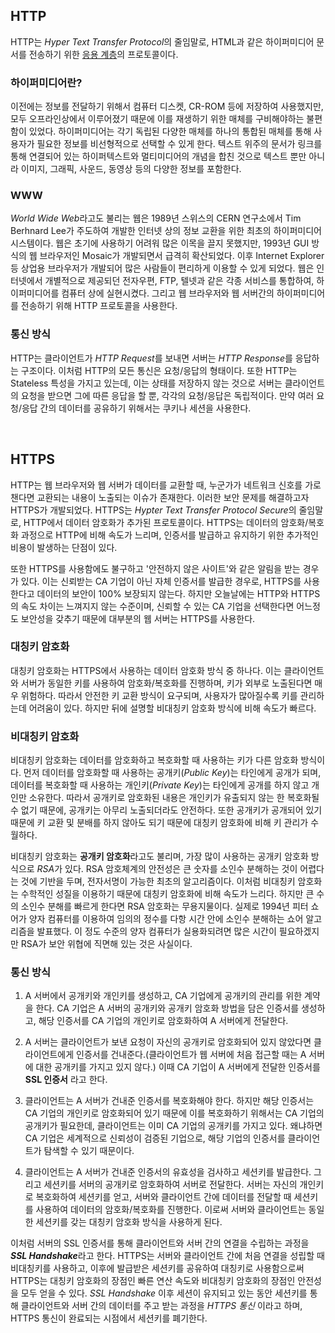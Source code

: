 ## HTTP

HTTP는 *Hyper Text Transfer Protocol*의 줄임말로, HTML과 같은 하이퍼미디어 문서를 전송하기 위한 [응용 계층](./osi-7-layer.md/#7계층---응용-계층)의 프로토콜이다. 

### **하이퍼미디어란?** 

이전에는 정보를 전달하기 위해서 컴퓨터 디스켓, CR-ROM 등에 저장하여 사용했지만, 모두 오프라인상에서 이루어졌기 때문에 이를 재생하기 위한 매체를 구비해야하는 불편함이 있었다. 하이퍼미디어는 각기 독립된 다양한 매체를 하나의 통합된 매체를 통해 사용자가 필요한 정보를 비선형적으로 선택할 수 있게 한다. 텍스트 위주의 문서가 링크를 통해 연결되어 있는 하이퍼텍스트와 멀티미디어의 개념을 합친 것으로 텍스트 뿐만 아니라 이미지, 그래픽, 사운드, 동영상 등의 다양한 정보를 포함한다.

### WWW

*World Wide Web*라고도 불리는 웹은 1989년 스위스의 CERN 연구소에서 Tim Berhnard Lee가 주도하여 개발한 인터넷 상의 정보 교환을 위한 최초의 하이퍼미디어 시스템이다. 웹은 초기에 사용하기 어려워 많은 이목을 끌지 못했지만, 1993년 GUI 방식의 웹 브라우저인 Mosaic가 개발되면서 급격히 확산되었다. 이후 Internet Explorer 등 상업용 브라우저가 개발되어 많은 사람들이 편리하게 이용할 수 있게 되었다. 웹은 인터넷에서 개별적으로 제공되던 전자우편, FTP, 텔넷과 같은 각종 서비스를 통합하여, 하이퍼미디어를 컴퓨터 상에 실현시켰다. 그리고 웹 브라우저와 웹 서버간의 하이퍼미디어를 전송하기 위해 HTTP 프로토콜을 사용한다.

### 통신 방식

HTTP는 클라이언트가 *HTTP Request*를 보내면 서버는 *HTTP Response*를 응답하는 구조이다. 이처럼 HTTP의 모든 통신은 요청/응답의 형태이다. 또한 HTTP는 Stateless 특성을 가지고 있는데, 이는 상태를 저장하지 않는 것으로 서버는 클라이언트의 요청을 받으면 그에 따른 응답을 할 뿐, 각각의 요청/응답은 독립적이다. 만약 여러 요청/응답 간의 데이터를 공유하기 위해서는 쿠키나 세션을 사용한다. 

&nbsp;
## HTTPS

HTTP는 웹 브라우저와 웹 서버가 데이터를 교환할 때, 누군가가 네트워크 신호를 가로챈다면 교환되는 내용이 노출되는 이슈가 존재한다. 이러한 보안 문제를 해결하고자 HTTPS가 개발되었다. HTTPS는 *Hypter Text Transfer Protocol Secure*의 줄임말로, HTTP에서 데이터 암호화가 추가된 프로토콜이다. HTTPS는 데이터의 암호화/복호화 과정으로 HTTP에 비해 속도가 느리며, 인증서를 발급하고 유지하기 위한 추가적인 비용이 발생하는 단점이 있다. 

또한 HTTPS를 사용함에도 불구하고 '안전하지 않은 사이트'와 같은 알림을 받는 경우가 있다. 이는 신뢰받는 CA 기업이 아닌 자체 인증서를 발급한 경우로, HTTPS를 사용한다고 데이터의 보안이 100% 보장되지 않는다. 하지만 오늘날에는 HTTP와 HTTPS의 속도 차이는 느껴지지 않는 수준이며, 신뢰할 수 있는 CA 기업을 선택한다면 어느정도 보안성을 갖추기 때문에 대부분의 웹 서버는 HTTPS를 사용한다.

### 대칭키 암호화

대칭키 암호화는 HTTPS에서 사용하는 데이터 암호화 방식 중 하나다. 이는 클라이언트와 서버가 동일한 키를 사용하여 암호화/복호화를 진행하며, 키가 외부로 노출된다면 매우 위험하다. 따라서 안전한 키 교환 방식이 요구되며, 사용자가 많아질수록 키를 관리하는데 어려움이 있다. 하지만 뒤에 설명할 비대칭키 암호화 방식에 비해 속도가 빠르다.

### 비대칭키 암호화

비대칭키 암호화는 데이터를 암호화하고 복호화할 때 사용하는 키가 다른 암호화 방식이다. 먼저 데이터를 암호화할 때 사용하는 공개키(*Public Key*)는 타인에게 공개가 되며, 데이터를 복호화할 때 사용하는 개인키(*Private Key*)는 타인에게 공개를 하지 않고 개인만 소유한다. 따라서 공개키로 암호화된 내용은 개인키가 유출되지 않는 한 복호화될 수 없기 때문에, 공개키는 아무리 노출되더라도 안전하다. 또한 공개키가 공개되어 있기 때문에 키 교환 및 분배를 하지 않아도 되기 때문에 대칭키 암호화에 비해 키 관리가 수월하다.

비대칭키 암호화는 **공개키 암호화**라고도 불리며, 가장 많이 사용하는 공개키 암호화 방식으로 *RSA*가 있다. RSA 암호체계의 안전성은 큰 숫자를 소인수 분해하는 것이 어렵다는 것에 기반을 두며, 전자서명이 가능한 최초의 알고리즘이다. 이처럼 비대칭키 암호화는 수학적인 성질을 이용하기 때문에 대칭키 암호화에 비해 속도가 느리다. 하지만 큰 수의 소인수 분해를 빠르게 한다면 RSA 암호화는 무용지물이다. 실제로 1994년 피터 쇼어가 양자 컴퓨터를 이용하여 임의의 정수를 다항 시간 안에 소인수 분해하는 쇼어 알고리즘을 발표했다. 이 정도 수준의 양자 컴퓨터가 실용화되려면 많은 시간이 필요하겠지만 RSA가 보안 위협에 직면해 있는 것은 사실이다.

### 통신 방식

1. A 서버에서 공개키와 개인키를 생성하고, CA 기업에게 공개키의 관리를 위한 계약을 한다. CA 기업은 A 서버의 공개키와 공개키 암호화 방법을 담은 인증서를 생성하고, 해당 인증서를 CA 기업의 개인키로 암호화하여 A 서버에게 전달한다.

2. A 서버는 클라이언트가 보낸 요청이 자신의 공개키로 암호화되어 있지 않았다면 클라이언트에게 인증서를 건내준다.(클라이언트가 웹 서버에 처음 접근할 때는 A 서버에 대한 공개키를 가지고 있지 않다.) 이때 CA 기업이 A 서버에게 전달한 인증서를 **SSL 인증서** 라고 한다.

3. 클라이언트는 A 서버가 건내준 인증서를 복호화해야 한다. 하지만 해당 인증서는 CA 기업의 개인키로 암호화되어 있기 때문에 이를 복호화하기 위해서는 CA 기업의 공개키가 필요한데, 클라이언트는 이미 CA 기업의 공개키를 가지고 있다. 왜냐하면 CA 기업은 세계적으로 신뢰성이 검증된 기업으로, 해당 기업의 인증서를 클라이언트가 탐색할 수 있기 때문이다.

4. 클라이언트는 A 서버가 건내준 인증서의 유효성을 검사하고 세션키를 발급한다. 그리고 세션키를 서버의 공개키로 암호화하여 서버로 전달한다. 서버는 자신의 개인키로 복호화하여 세션키를 얻고, 서버와 클라이언트 간에 데이터를 전달할 때 세션키를 사용하여 데이터의 암호화/복호화를 진행한다. 이로써 서버와 클라이언트는 동일한 세션키를 갖는 대칭키 암호화 방식을 사용하게 된다. 

이처럼 서버의 SSL 인증서를 통해 클라이언트와 서버 간의 연결을 수립하는 과정을 ***SSL Handshake***라고 한다. HTTPS는 서버와 클라이언트 간에 처음 연결을 성립할 때 비대칭키를 사용하고, 이후에 발급받은 세션키를 공유하여 대칭키로 사용함으로써 HTTPS는 대칭키 암호화의 장점인 빠른 연산 속도와 비대칭키 암호화의 장점인 안전성을 모두 얻을 수 있다. *SSL Handshake* 이후 세션이 유지되고 있는 동안 세션키를 통해 클라이언트와 서버 간의 데이터를 주고 받는 과정을 *HTTPS 통신* 이라고 하며, HTTPS 통신이 완료되는 시점에서 세션키를 폐기한다.